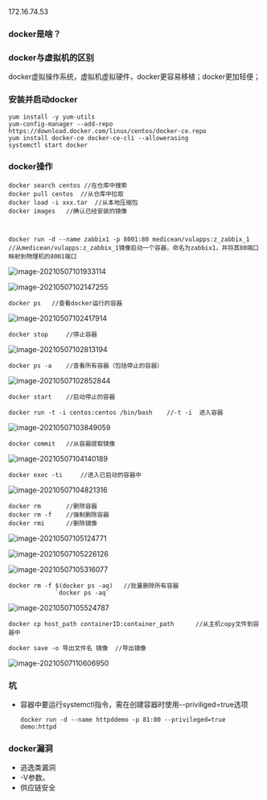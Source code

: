 172.16.74.53

### docker是啥？

### docker与虚拟机的区别

docker虚拟操作系统，虚拟机虚拟硬件，docker更容易移植；docker更加轻便；

### 安装并启动docker

```
yum install -y yum-utils
yum-config-manager --add-repo https://download.docker.com/linux/centos/docker-ce.repo
yum install docker-ce docker-ce-cli --allowerasing
systemctl start docker
```



### docker操作

```
docker search centos //在仓库中搜索
docker pull centos	//从仓库中拉取
docker load -i xxx.tar	//从本地压缩包
docker images	//确认已经安装的镜像



docker run -d --name zabbix1 -p 8001:80 medicean/vulapps:z_zabbix_1
//从medicean/vulapps:z_zabbix_1镜像启动一个容器，命名为zabbix1，并将其80端口映射到物理机的8001端口
```

![image-20210507101933114](/root/.config/Typora/typora-user-images/image-20210507101933114.png)

![image-20210507102147255](/root/.config/Typora/typora-user-images/image-20210507102147255.png)

```
docker ps	//查看docker运行的容器
```

![image-20210507102417914](/root/.config/Typora/typora-user-images/image-20210507102417914.png)

```
docker stop 	//停止容器
```

![image-20210507102813194](/root/.config/Typora/typora-user-images/image-20210507102813194.png)

```
docker ps -a	//查看所有容器（包括停止的容器）
```

![image-20210507102852844](/root/.config/Typora/typora-user-images/image-20210507102852844.png)

```
docker start	//启动停止的容器
```



```
docker run -t -i centos:centos /bin/bash	//-t -i	 进入容器
```

![image-20210507103849059](/root/.config/Typora/typora-user-images/image-20210507103849059.png)

```
docker commit 	//从容器提取镜像
```

![image-20210507104140189](/root/.config/Typora/typora-user-images/image-20210507104140189.png)

```
docker exec -ti		//进入已启动的容器中
```

![image-20210507104821316](/root/.config/Typora/typora-user-images/image-20210507104821316.png)

```
docker rm		//删除容器
docker rm -f	//强制删除容器
docker rmi		//删除镜像
```

![image-20210507105124771](/root/.config/Typora/typora-user-images/image-20210507105124771.png)

![image-20210507105226126](/root/.config/Typora/typora-user-images/image-20210507105226126.png)

![image-20210507105316077](/root/.config/Typora/typora-user-images/image-20210507105316077.png)

```
docker rm -f $(docker ps -aq)	//批量删除所有容器
			 `docker ps -aq`
```

![image-20210507105524787](/root/.config/Typora/typora-user-images/image-20210507105524787.png)

```
docker cp host_path containerID:container_path		//从主机copy文件到容器中
```

```
docker save -o 导出文件名 镜像  //导出镜像
```

![image-20210507110606950](/root/.config/Typora/typora-user-images/image-20210507110606950.png)



### 坑

* 容器中要运行systemctl指令，需在创建容器时使用--priviliged=true选项

  ```
  docker run -d --name httpddemo -p 81:80 --privileged=true demo:httpd
  ```

  

### docker漏洞

* 逃逸类漏洞
* -V参数。
* 供应链安全